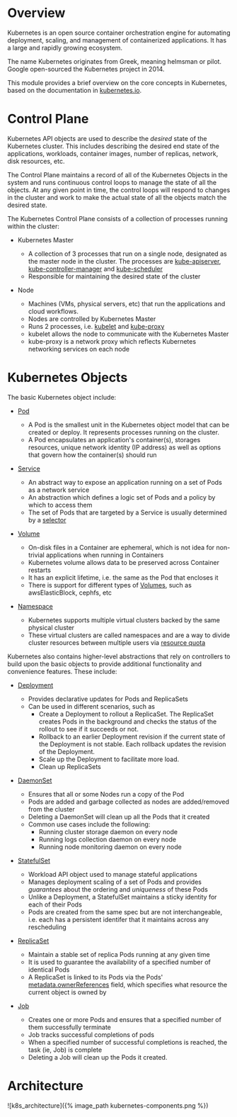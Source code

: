 Overview
========
Kubernetes is an open source container orchestration engine for automating deployment, scaling, and management of containerized applications. It has a large and rapidly growing ecosystem.

The name Kubernetes originates from Greek, meaning helmsman or pilot. Google open-sourced the Kubernetes project in 2014.

This module provides a brief overview on the core concepts in Kubernetes, based on the documentation in [kubernetes.io](https://kubernetes.io/docs/home/).

Control Plane
=============

Kubernetes API objects are used to describe the *desired* state of the Kubernetes cluster. This includes describing the desired end state of the applications, workloads, container images, number of replicas, network, disk resources, etc.

The Control Plane maintains a record of all of the Kubernetes Objects in the system and runs continuous control loops to manage the state of all the objects. At any given point in time, the control loops will respond to changes in the cluster and work to make the actual state of all the objects match the desired state.

The Kubernetes Control Plane consists of a collection of processes running within the cluster:

* Kubernetes Master
  - A collection of 3 processes that run on a single node, designated as the master node in the cluster. The processes are [kube-apiserver](https://kubernetes.io/docs/admin/kube-apiserver/), [kube-controller-manager](https://kubernetes.io/docs/admin/kube-controller-manager/) and [kube-scheduler](https://kubernetes.io/docs/admin/kube-scheduler/)
  - Responsible for maintaining the desired state of the cluster

* Node
  - Machines (VMs, physical servers, etc) that run the applications and cloud workflows.
  - Nodes are controlled by Kubernetes Master
  - Runs 2 processes, i.e. [kubelet](https://kubernetes.io/docs/admin/kubelet/) and [kube-proxy](https://kubernetes.io/docs/admin/kube-proxy/)
  - kubelet allows the node to communicate with the Kubernetes Master
  - kube-proxy is a network proxy which reflects Kubernetes networking services on each node

Kubernetes Objects
==================

The basic Kubernetes object include:

* [Pod](https://kubernetes.io/docs/concepts/workloads/pods/pod-overview/)
  - A Pod is the smallest unit in the Kubernetes object model that can be created or deploy. It represents processes running on the cluster.
  - A Pod encapsulates an application's container(s), storages resources, unique network identity (IP address) as well as options that govern how the container(s) should run

* [Service](https://kubernetes.io/docs/concepts/services-networking/service/)
  - An abstract way to expose an application running on a set of Pods as a network service
  - An abstraction which defines a logic set of Pods and a policy by which to access them
  - The set of Pods that are targeted by a Service is usually determined by a [selector](https://kubernetes.io/docs/concepts/overview/working-with-objects/labels/)

* [Volume](https://kubernetes.io/docs/concepts/storage/volumes/)
  - On-disk files in a Container are ephemeral, which is not idea for non-trivial applications when running in Containers
  - Kubernetes volume allows data to be preserved across Container restarts
  - It has an explicit lifetime, i.e. the same as the Pod that encloses it
  - There is support for different types of [Volumes](https://kubernetes.io/docs/concepts/storage/volumes/#types-of-volumes), such as awsElasticBlock, cephfs, etc
  
* [Namespace](https://kubernetes.io/docs/concepts/overview/working-with-objects/namespaces/)
  - Kubernetes supports multiple virtual clusters backed by the same physical cluster
  - These virtual clusters are called namespaces and are a way to divide cluster resources between multiple users via [resource quota](https://kubernetes.io/docs/concepts/policy/resource-quotas/)


Kubernetes also contains higher-level abstractions that rely on controllers to build upon the basic objects to provide additional functionality and convenience features. These include:

* [Deployment](https://kubernetes.io/docs/concepts/workloads/controllers/deployment/)
  - Provides declarative updates for Pods and ReplicaSets
  - Can be used in different scenarios, such as
    - Create a Deployment to rollout a ReplicaSet. The ReplicaSet creates Pods in the background and checks the status of the rollout to see if it succeeds or not.
    - Rollback to an earlier Deployment revision if the current state of the Deployment is not stable. Each rollback updates the revision of the Deployment.
    - Scale up the Deployment to facilitate more load.
    - Clean up ReplicaSets

* [DaemonSet](https://kubernetes.io/docs/concepts/workloads/controllers/daemonset/)
  - Ensures that all or some Nodes run a copy of the Pod
  - Pods are added and garbage collected as nodes are added/removed from the cluster
  - Deleting a DaemonSet will clean up all the Pods that it created
  - Common use cases include the following:   
    - Running cluster storage daemon on every node
    - Running logs collection daemon on every node
    - Running node monitoring daemon on every node

* [StatefulSet](https://kubernetes.io/docs/concepts/workloads/controllers/statefulset/)
  - Workload API object used to manage stateful applications
  - Manages deployment scaling of a set of Pods and provides *guarantees* about the ordering and *uniqueness* of these Pods
  - Unlike a Deployment, a StatefulSet maintains a sticky identity for each of their Pods
  - Pods are created from the same spec but are not interchangeable, i.e. each has a persistent identifer that it maintains across any rescheduling  

* [ReplicaSet](https://kubernetes.io/docs/concepts/workloads/controllers/replicaset/)
  - Maintain a stable set of replica Pods running at any given time
  - It is used to guarantee the availability of a specified number of identical Pods
  - A ReplicaSet is linked to its Pods via the Pods' [metadata.ownerReferences](https://kubernetes.io/docs/concepts/workloads/controllers/garbage-collection/#owners-and-dependents) field, which specifies what resource the current object is owned by

* [Job](https://kubernetes.io/docs/concepts/workloads/controllers/job/)
  - Creates one or more Pods and ensures that a specified number of them successfully terminate
  - Job tracks successful completions of pods
  - When a specified number of successful completions is reached, the task (ie, Job) is complete
  - Deleting a Job will clean up the Pods it created. 


Architecture
============
![k8s_architecture]({% image_path kubernetes-components.png %})
